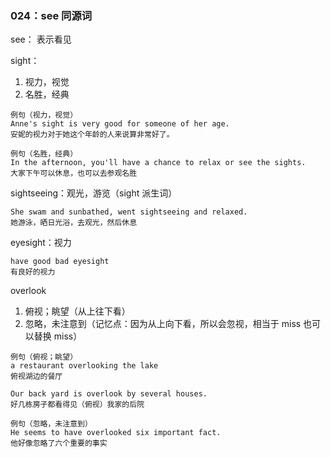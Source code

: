 ### 024：see 同源词

see： 表示看见

sight：
1. 视力，视觉
2. 名胜，经典
```
例句（视力，视觉）
Anne's sight is very good for someone of her age.
安妮的视力对于她这个年龄的人来说算非常好了。

例句（名胜，经典）
In the afternoon, you'll have a chance to relax or see the sights.
大家下午可以休息，也可以去参观名胜
```

sightseeing：观光，游览（sight 派生词）
```
She swam and sunbathed, went sightseeing and relaxed.
她游泳，晒日光浴，去观光，然后休息
```

eyesight：视力
```
have good bad eyesight
有良好的视力
```

overlook
1. 俯视；眺望（从上往下看）
2. 忽略，未注意到（记忆点：因为从上向下看，所以会忽视，相当于 miss 也可以替换 miss）

```
例句（俯视；眺望）
a restaurant overlooking the lake
俯视湖边的餐厅

Our back yard is overlook by several houses.
好几栋房子都看得见（俯视）我家的后院

例句（忽略，未注意到）
He seems to have overlooked six important fact.
他好像忽略了六个重要的事实
```

